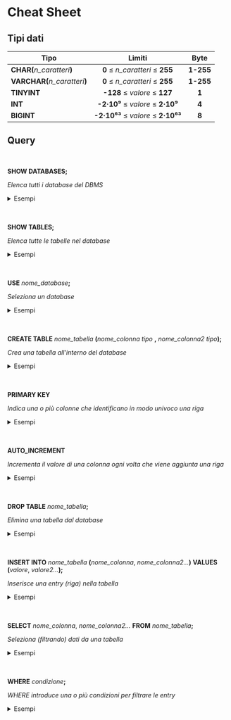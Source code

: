 # Cheat Sheet

## Tipi dati

| Tipo | Limiti | Byte |
|-|:-:|:-:| 
| __CHAR(__*n_caratteri*__)__ | __0__ ≤ *n_caratteri* ≤ __255__ | __1-255__ |
| __VARCHAR(__*n_caratteri*__)__ | __0__ ≤ *n_caratteri* ≤ __255__ | __1-255__ |
| __TINYINT__ | __-128__ ≤ *valore* ≤ __127__ | __1__ | 
| __INT__ | __-2·10⁹__ ≤ *valore* ≤ __2·10⁹__ | __4__ | 
| __BIGINT__ | __-2·10⁶³__ ≤ *valore* ≤ __2·10⁶³__ | __8__ | 

## Query

<br>
<span class="font-md">

**SHOW DATABASES;**

</span>

<span class="description">

*Elenca tutti i database del DBMS*

</span>

<details closed> 
<summary>Esempi</summary>

```sql
SHOW DATABASES;
```
</details>
<br>
<br>


<span class="font-md">

**SHOW TABLES**__;__

</span>

<span class="description">

*Elenca tutte le tabelle nel database*

</span>

<details closed> 
<summary>Esempi</summary>

```sql
SHOW TABLES;
```
</details>
<br>
<br>


<span class="font-md">

**USE** *nome_database*__;__

</span>

<span class="description">

*Seleziona un database*

</span>

<details closed> 
<summary>Esempi</summary>

```sql
USE calendario;
```
```sql
USE bar;
```
</details>
<br>
<br>


<span class="font-md">

**CREATE TABLE** *nome_tabella* __(__*nome_colonna* *tipo* __,__ *nome_colonna2* *tipo*__);__

</span>

<span class="description">

*Crea una tabella all'interno del database*

</span>

<details closed> 
<summary>Esempi</summary>

```sql
CREATE TABLE eventi (titolo varchar(255), data int);
```
```sql
CREATE TABLE studenti (nome varchar(100), cognome varchar(100), eta int unsigned);
```

</details>
<br>
<br>


<span class="font-md">

**PRIMARY KEY**

</span>

<span class="description">

*Indica una o più colonne che identificano in modo univoco una riga*

</span>

<details closed> 
<summary>Esempi</summary>

```sql
CREATE TABLE prodotti (id int PRIMARY KEY AUTO_INCREMENT, nome varchar(255));
```
</details>
<br>
<br>



<span class="font-md">

**AUTO_INCREMENT**

</span>

<span class="description">

*Incrementa il valore di una colonna ogni volta che viene aggiunta una riga*

</span>

<details closed> 
<summary>Esempi</summary>

```sql
CREATE TABLE cittadini (codicefiscale char(16) PRIMARY KEY, nome varchar(255));
```
```sql
CREATE TABLE utenti (username varchar(50) PRIMARY KEY, password varchar(255));
```
```sql
CREATE TABLE telefoni (modello char(10) PRIMARY KEY, disponibilita int);
```
</details>
<br>
<br>


<span class="font-md">

**DROP TABLE** *nome_tabella*__;__

</span>

<span class="description">

*Elimina una tabella dal database*

</span>

<details closed> 
<summary>Esempi</summary>

```sql
DROP TABLE prodotti;
```
```sql
DROP TABLE utenti;
```
```sql
DROP TABLE studenti;
```
</details>
<br>
<br>


<span class="font-md">

**INSERT INTO** *nome_tabella* __(__*nome_colonna*, *nome_colonna2...*__)__ **VALUES** __(__*valore*, *valore2...*__);__

</span>

<span class="description">

*Inserisce una entry (riga) nella tabella*

</span>

<details closed> 
<summary>Esempi</summary>

```sql
INSERT INTO studenti (nome, cognome) VALUES ('Mario', 'Rossi');
```
```sql
INSERT INTO targhe (targa) VALUES ('AB123CD');
```
```sql
INSERT INTO prodotti (nome, costo, disponibilita) VALUES ('Acqua', 0.50);
```
</details>
<br>
<br>


<span class="font-md">

**SELECT** *nome_colonna*, *nome_colonna2...* **FROM** *nome_tabella*__;__

</span>

<span class="description">

*Seleziona (filtrando) dati da una tabella*

</span>

<details closed> 
<summary>Esempi</summary>

```sql
SELECT nome, cognome FROM dipendenti;
```
```sql
SELECT costo FROM merendine;
```
```sql
SELECT * FROM video -- "*" significa "tutte le colonne";
```
</details>
<br>
<br>


<span class="font-md">

**WHERE** *condizione*__;__

</span>

<span class="description">

*WHERE introduce una o più condizioni per filtrare le entry*

</span>

<details closed> 
<summary>Esempi</summary>

```sql
SELECT nome, cognome FROM cittadini WHERE regione='Lazio';
```
```sql
SELECT nome, indirizzo FROM hotel WHERE costo < 150.00 AND stanze_libere > 2;
```
```sql
SELECT nome, iban FROM libri WHERE review BETWEEN 3 AND 5;
```
</details>
<br>	
<br>